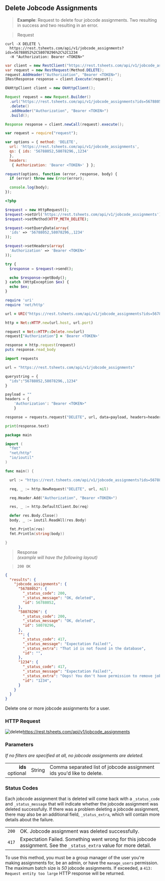 ## Delete Jobcode Assignments

 > **Example**: Request to delete four jobcode assignments. Two resulting in success and two resulting in an error.

 > Request

```shell
curl -X DELETE \
  https://rest.tsheets.com/api/v1/jobcode_assignments?ids=56788052%2C58078296%2C%2C1234
  -H "Authorization: Bearer <TOKEN>"
```

```csharp
var client = new RestClient("https://rest.tsheets.com/api/v1/jobcode_assignments?ids=56788052%2C58078296%2C%2C1234");
var request = new RestRequest(Method.DELETE);
request.AddHeader("Authorization", "Bearer <TOKEN>");
IRestResponse response = client.Execute(request);
```

```java
OkHttpClient client = new OkHttpClient();

Request request = new Request.Builder()
  .url("https://rest.tsheets.com/api/v1/jobcode_assignments?ids=56788052%2C58078296%2C%2C1234")
  .delete()
  .addHeader("Authorization", "Bearer <TOKEN>")
  .build();

Response response = client.newCall(request).execute();
```

```javascript
var request = require("request");

var options = { method: 'DELETE',
  url: 'https://rest.tsheets.com/api/v1/jobcode_assignments',
  qs: { ids: '56788052,58078296,,1234'
  },
  headers: 
   { Authorization: 'Bearer <TOKEN>' } };

request(options, function (error, response, body) {
  if (error) throw new Error(error);

  console.log(body);
});
```

```php
<?php

$request = new HttpRequest();
$request->setUrl('https://rest.tsheets.com/api/v1/jobcode_assignments');
$request->setMethod(HTTP_METH_DELETE);

$request->setQueryData(array(
  'ids' => '56788052,58078296,,1234'
));

$request->setHeaders(array(
  'Authorization' => 'Bearer <TOKEN>'
));

try {
  $response = $request->send();

  echo $response->getBody();
} catch (HttpException $ex) {
  echo $ex;
}
```

```ruby
require 'uri'
require 'net/http'

url = URI("https://rest.tsheets.com/api/v1/jobcode_assignments?ids=56788052%2C58078296%2C%2C1234")

http = Net::HTTP.new(url.host, url.port)

request = Net::HTTP::Delete.new(url)
request["Authorization"] = 'Bearer <TOKEN>'

response = http.request(request)
puts response.read_body
```

```python
import requests

url = "https://rest.tsheets.com/api/v1/jobcode_assignments"

querystring = {
  "ids":"56788052,58078296,,1234"
}

payload = ""
headers = {
    'Authorization': "Bearer <TOKEN>"
    }

response = requests.request("DELETE", url, data=payload, headers=headers, params=querystring)

print(response.text)
```

```go
package main

import (
  "fmt"
  "net/http"
  "io/ioutil"
)

func main() {

  url := "https://rest.tsheets.com/api/v1/jobcode_assignments?ids=56788052%2C58078296%2C%2C1234"

  req, _ := http.NewRequest("DELETE", url, nil)

  req.Header.Add("Authorization", "Bearer <TOKEN>")

  res, _ := http.DefaultClient.Do(req)

  defer res.Body.Close()
  body, _ := ioutil.ReadAll(res.Body)

  fmt.Println(res)
  fmt.Println(string(body))

}
```

> Response<br/><i>(example will have the following layout)</i>

> <code class="level200">200 OK</code>

```json
{
  "results": {
    "jobcode_assignments": {
      "56788052": {
        "_status_code": 200,
        "_status_message": "OK, deleted",
        "id": 56788052,
      },
      "58078296": {
        "_status_code": 200,
        "_status_message": "OK, deleted",
        "id": 58078296,
      },
      "": {
        "_status_code": 417,
        "_status_message": "Expectation Failed!",
        "_status_extra": "That id is not found in the database",
        "id": "",
      },
      "1234": {
        "_status_code": 417,
        "_status_message": "Expectation Failed!",
        "_status_extra": "Oops! You don't have permission to remove jobcodes for that user.",
        "id": "1234",
      }
    }
  }
}
```

Delete one or more jobcode assignments for a user.

### HTTP Request

<img src="../../images/delete.png" alt="delete"/><api>https://rest.tsheets.com/api/v1/jobcode_assignments</api>

### Parameters
_If no filters are specified at all, no jobcode assignments are deleted._

|                |             |             |
| -------------: | :---------: | ----------- |
| **ids**<br/>optional | String | Comma separated list of jobcode assignment ids you'd like to delete. |

### Status Codes
Each jobcode assignment that is deleted will come back with a `_status_code` and `_status_message` that will indicate whether the jobcode assignment was deleted successfully. If there was a problem deleting a jobcode assignment, there may also be an additional field, `_status_extra`, which will contain more details about the failure.

|         |          |
| :-----: | :------- |
| <code class="level200">200</code> | OK. Jobcode assignment was deleted successfully. |
| <code class="level400">417</code> | Expectation Failed. Something went wrong for this jobcode assignment. See the `_status_extra` value for more detail. |

<aside class="warning">
To use this method, you must be a group manager of the user you're making assignments for, be an admin, or have the <code>manage_users</code> permission.
</aside>

<aside class="notice">
The maximum batch size is <i>50</i> jobcode assignments. If exceeded, a <code class="standout">413: Request entity too large</code> HTTP response will be returned.
</aside>
 
